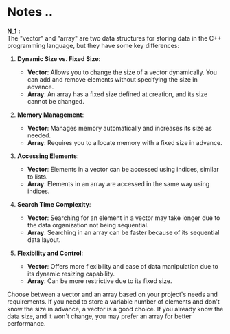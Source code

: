 # Notes ..

**N_1 :**  
The "vector" and "array" are two data structures for storing data in the C++ programming language, but they have some key differences:

1. **Dynamic Size vs. Fixed Size**:
   - **Vector**: Allows you to change the size of a vector dynamically. You can add and remove elements without specifying the size in advance.
   - **Array**: An array has a fixed size defined at creation, and its size cannot be changed.

2. **Memory Management**:
   - **Vector**: Manages memory automatically and increases its size as needed.
   - **Array**: Requires you to allocate memory with a fixed size in advance.

3. **Accessing Elements**:
   - **Vector**: Elements in a vector can be accessed using indices, similar to lists.
   - **Array**: Elements in an array are accessed in the same way using indices.

4. **Search Time Complexity**:
   - **Vector**: Searching for an element in a vector may take longer due to the data organization not being sequential.
   - **Array**: Searching in an array can be faster because of its sequential data layout.

5. **Flexibility and Control**:
   - **Vector**: Offers more flexibility and ease of data manipulation due to its dynamic resizing capability.
   - **Array**: Can be more restrictive due to its fixed size.

Choose between a vector and an array based on your project's needs and requirements. If you need to store a variable number of elements and don't know the size in advance, a vector is a good choice. If you already know the data size, and it won't change, you may prefer an array for better performance.

